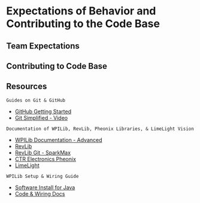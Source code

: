 # Expectations of Behavior and Contributing to the Code Base
## Team Expectations
## Contributing to Code Base
## Resources
`Guides on Git & GitHub`
- [GitHub Getting Started](https://docs.github.com/en/get-started)
- [Git Simplified - Video](https://youtu.be/HkdAHXoRtos?si=phwDUfXwC512ukUh)

`Documentation of WPILib, RevLib, Pheonix Libraries, & LimeLight Vision`
- [WPILib Documentation - Advanced](https://docs.wpilib.org/en/stable/stubs/advanced-programming-stub.html)
- [RevLib](https://docs.revrobotics.com/sparkmax/software-resources/spark-max-api-information)
- [RevLib Git - SparkMax](https://github.com/REVrobotics/SPARK-MAX-Examples/tree/b865e5fa644bc859769c7a6130b7101176aec6d5/Java)
- [CTR Electronics Pheonix](https://store.ctr-electronics.com/software/)
- [LimeLight](https://docs.limelightvision.io/docs/docs-limelight/getting-started/summary)

`WPILib Setup & Wiring Guide`
- [Software Install for Java](https://docs.wpilib.org/en/latest/docs/zero-to-robot/step-2/wpilib-setup.html)
- [Code & Wiring Docs](https://docs.wpilib.org/en/latest/index.html)
